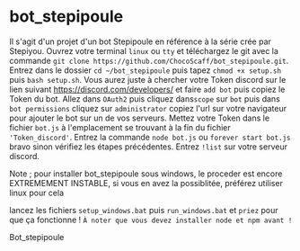 # bot_stepipoule
Il s'agit d'un projet d'un bot Stepipoule en référence à la série crée par Stepiyou.
Ouvrez votre terminal `linux` ou `tty` et téléchargez le git avec la commande `git clone https://github.com/ChocoScaff/bot_stepipoule.git`. 
Entrez dans le dossier `cd ~/bot_stepipoule` puis tapez `chmod +x setup.sh` puis `bash setup.sh`. 
Vous aurez juste à chercher votre Token discord sur le lien suivant https://discord.com/developers/ et faire `add bot` puis copiez le Token du bot.
Allez dans `OAuth2` puis cliquez dans`scope` sur `bot` puis dans `bot permissions` cliquez sur `administrator` copiez l'url sur votre navigateur pour ajouter le bot sur un de vos serveurs.
Mettez votre Token dans le fichier `bot.js` à l'emplacement se trouvant à la fin du fichier `'Token_discord'`.
Entrez la commande `node bot.js` ou `forever start bot.js` bravo sinon vérifiez les étapes précédentes.
Entrez `!list` sur votre serveur discord.

Note ; pour installer bot_stepipoule sous windows, le proceder est encore EXTREMEMENT INSTABLE, si vous en avez la possiblitée, préférez utiliser linux pour cela

lancez les fichiers `setup_windows.bat` puis `run_windows.bat` et `priez` pour que ça fonctionne !
`À noter que vous devez installer node et npm avant !`

Bot_stepipoule 
